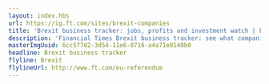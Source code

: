```yaml
---
layout: index.hbs
url: https://ig.ft.com/sites/brexit-companies
title: 'Brexit business tracker: jobs, profits and investment watch | FT.com'
description: 'Financial Times Brexit business tracker: see what companies have been affected so far'
masterImgUuid: 6cc577d2-3d54-11e6-8716-a4a71e8140b0
headline: Brexit business tracker
flyline: Brexit
flylineUrl: http://www.ft.com/eu-referendum
---
```

